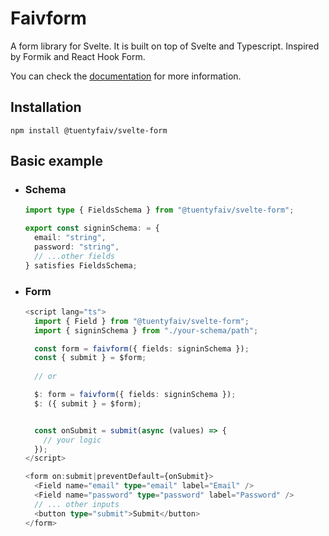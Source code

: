 # Faivform

A form library for Svelte. It is built on top of Svelte and Typescript. Inspired by Formik and React Hook Form.

You can check the [documentation](https://forms.tuentyfaiv.com) for more information.

## Installation

`npm install @tuentyfaiv/svelte-form`

## Basic example

- ### Schema
  ```typescript
  import type { FieldsSchema } from "@tuentyfaiv/svelte-form";

  export const signinSchema: = {
    email: "string",
    password: "string",
    // ...other fields
  } satisfies FieldsSchema;
  ```
- ### Form
  ```typescript
  <script lang="ts">
    import { Field } from "@tuentyfaiv/svelte-form";
    import { signinSchema } from "./your-schema/path";

    const form = faivform({ fields: signinSchema });
    const { submit } = $form;
    
    // or

    $: form = faivform({ fields: signinSchema });
    $: ({ submit } = $form);


    const onSubmit = submit(async (values) => {
      // your logic
    });
  </script>

  <form on:submit|preventDefault={onSubmit}>
    <Field name="email" type="email" label="Email" />
    <Field name="password" type="password" label="Password" />
    // ... other inputs
    <button type="submit">Submit</button>
  </form>
  ```
